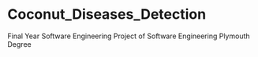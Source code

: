 # Coconut_Diseases_Detection
Final Year Software Engineering Project of Software Engineering Plymouth Degree
